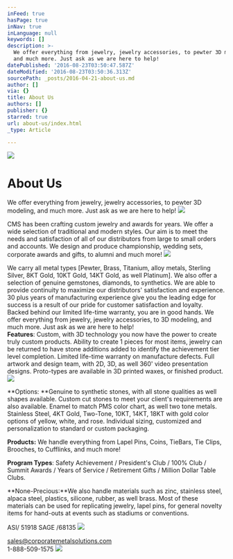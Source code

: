 ```yaml
---
inFeed: true
hasPage: true
inNav: true
inLanguage: null
keywords: []
description: >-
  We offer everything from jewelry, jewelry accessories, to pewter 3D modeling,
  and much more. Just ask as we are here to help!
datePublished: '2016-08-23T03:50:47.587Z'
dateModified: '2016-08-23T03:50:36.313Z'
sourcePath: _posts/2016-04-21-about-us.md
author: []
via: {}
title: About Us
authors: []
publisher: {}
starred: true
url: about-us/index.html
_type: Article

---
```

![](https://the-grid-user-content.s3-us-west-2.amazonaws.com/49a9d36c-4b50-4330-a54a-d1e6610393dc.jpg)

# About Us

We offer everything from jewelry, jewelry accessories, to pewter 3D modeling, and much more. Just ask as we are here to help!
![](https://s3-us-west-2.amazonaws.com/the-grid-img/p/9ffe5e8760d0bd9dc51b76a7cd41ba7463ef8aea.jpg)

CMS has been crafting custom jewelry and awards for years. We offer a wide selection of traditional and modern styles. Our aim is to meet the needs and satisfaction of all of our distributors from large to small orders and accounts. We design and produce championship, wedding sets, corporate awards and gifts, to alumni and much more!
![](https://s3-us-west-2.amazonaws.com/the-grid-img/p/84bcef7cc103860c6c003fc7345bc683957f4cc3.jpg)

We carry all metal types \[Pewter, Brass, Titanium, alloy metals, Sterling Silver, 8KT Gold, 10KT Gold, 14KT Gold, as well Platinum\]. We also offer a selection of genuine gemstones, diamonds, to synthetics. We are able to provide continuity to maximize our distributors' satisfaction and experience. 30 plus years of manufacturing experience give you the leading edge for success is a result of our pride for customer satisfaction and loyalty. Backed behind our limited life-time warranty, you are in good hands. We offer everything from jewelry, jewelry accessories, to 3D modeling, and much more. Just ask as we are here to help!  
**Features**: Custom, with 3D technology you now have the power to create truly custom products. Ability to create 1 pieces for most items, jewelry can be returned to have stone additions added to identify the achievement tier level completion. Limited life-time warranty on manufacture defects. Full artwork and design team, with 2D, 3D, as well 360' video presentation designs. Proto-types are available in 3D printed waxes, or finished product.
![](https://s3-us-west-2.amazonaws.com/the-grid-img/p/69f2165371764e22a05adfcdcf5bed19106c6f2a.jpg)

**Options: **Genuine to synthetic stones, with all stone qualities as well shapes available. Custom cut stones to meet your client's requirements are also available. Enamel to match PMS color chart, as well two tone metals. Stainless Steel, 4KT Gold, Two-Tone, 10KT, 14KT, 18KT with gold color options of yellow, white, and rose. Individual sizing, customized and personalization to standard or custom packaging.

**Products:** We handle everything from Lapel Pins, Coins, TieBars, Tie Clips, Brooches, to Cufflinks, and much more!

**Program Types**: Safety Achievement / President's Club / 100% Club / Summit Awards / Years of Service / Retirement Gifts / Million Dollar Table Clubs.

**None-Precious:**We also handle materials such as zinc, stainless steel, alpaca steel, plastics, silicone, rubber, as well brass. Most of these materials can be used for replicating jewelry, lapel pins, for general novelty items for hand-outs at events such as stadiums or conventions.

ASI/ 51918 SAGE /68135
![](https://s3-us-west-2.amazonaws.com/the-grid-img/p/900b8423b6d1daeebfb857be41ab0f1808e23c89.jpg)

sales@corporatemetalsolutions.com  
1-888-509-1575
![](https://the-grid-user-content.s3-us-west-2.amazonaws.com/d36812dd-39e9-4da4-9ca6-02b0ef17db09.jpg)